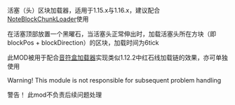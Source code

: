 活塞（头）区块加载器，适用于1.15.x与1.16.x，建议配合[NoteBlockChunkLoader](https://github.com/GC-server-CN/NoteBlockChunkLoader)使用



在活塞顶部放置一个黑曜石，当活塞头正常伸出时，加载活塞头所在方块（即blockPos + blockDirection）的区块，加载时间为6tick

此MOD被用于配合[音符盒加载器](https://github.com/GC-server-CN/NoteBlockChunkLoader)实现类似1.12.2中红石线加载链的效果，亦可单独使用

Warning!
This module is not responsible for subsequent problem handling

警告！
此mod不负责后续问题处理
